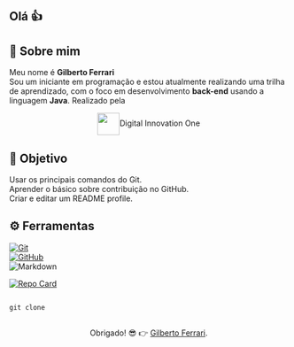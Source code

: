 ## Olá 👍
## 🚀 Sobre mim
Meu nome é **Gilberto Ferrari**<br/>
Sou um iniciante em programação e estou atualmente realizando uma trilha de aprendizado, com o foco em desenvolvimento **back-end** usando a linguagem **Java**. Realizado pela<br/>

<div align="center"><img align="center" width="40px" src="https://hermes.digitalinnovation.one/assets/diome/logo-minimized.png">Digital Innovation One</div>

## 🤔 Objetivo
Usar os principais comandos do Git.<br/>
Aprender o básico sobre contribuição no GitHub.<br/>
Criar e editar um README profile.

## ⚙️ Ferramentas
[![Git](https://img.shields.io/badge/Git-000?style=for-the-badge&logo=git&logoColor=E94D5F)](https://git-scm.com/doc)<br/>
[![GitHub](https://img.shields.io/badge/GitHub-000?style=for-the-badge&logo=github&logoColor=30A3DC)](https://docs.github.com/)<br/>
![Markdown](https://img.shields.io/badge/Markdown-000?style=for-the-badge&logo=markdown)

[![Repo Card](https://github-readme-stats.vercel.app/api/pin/?username=gilbertoferrari&repo=gilbertoferrari&bg_color=000&border_color=30A3DC&show_icons=true&icon_color=30A3DC&title_color=E94D5F&text_color=FFF)](https://github.com/gilbertoferrari/gilbertoferrari)

```git

git clone 

```

##
<div align="center">Obrigado! 😎 👉 <a href="https://github.com/gilbertoferrari">Gilberto Ferrari</a>.</div>
